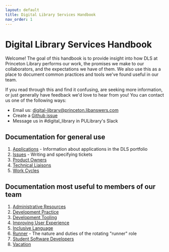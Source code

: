```yaml
---
layout: default
title: Digital Library Services Handbook
nav_order: 1
---
```

# Digital Library Services Handbook

Welcome! The goal of this handbook is to provide insight into how DLS at
Princeton Library performs our work, the promises we make to our collaborators,
and the expectations we have of them. We also use this as a place to
document common practices and tools we've found useful in our team.

If you read through this and find it confusing, are seeking more information, or
just generally have feedback we'd love to hear from you! You can contact us one
of the following ways:

- Email us:
    [digital-library@princeton.libanswers.com](mailto:digital-library@princeton.libanswers.com)
- Create a [Github issue](https://github.com/pulibrary/dls-handbook/issues)
- Message us in #digital_library in PULibrary's Slack

## Documentation for general use

1. [Applications](/applications.md) - Information about applications in the DLS portfolio
1. [Issues](/issues.md) - Writing and specifying tickets
1. [Product Owners](/product_owners.md)
1. [Technical Liaisons](/technical_liaisons.md)
1. [Work Cycles](/work_cycles.md)

## Documentation most useful to members of our team

1. [Administrative Resources](/admin_resources.md)
1. [Development Practice](/development_practice.md)
1. [Development Tooling](/tooling.md)
1. [Improving User Experience](/ux_research.md)
1. [Inclusive Language](/inclusive_language.md)
1. [Runner](/runner.md) - The nature and duties of the rotating "runner" role
1. [Student Software Developers](student_software_developers.md)
1. [Vacation](/vacation.md)
